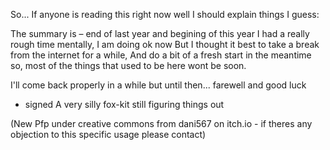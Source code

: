 So... If anyone is reading this right now well I should explain things I guess:

The summary is – end of last year and begining of this year I had a really rough time mentally, I am doing ok now But I thought it best to take a break from the internet for a while,
And do a bit of a fresh start in the meantime so, most of the things that used to be here wont be soon.

I'll come back properly in a while but until then... farewell and good luck

- signed A very silly fox-kit still figuring things out

(New Pfp under creative commons from dani567 on itch.io - if theres any objection to this specific usage please contact)
